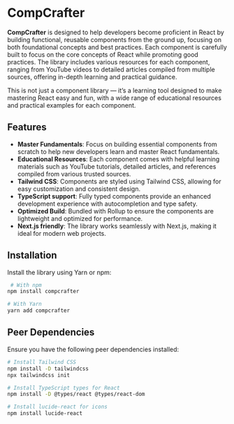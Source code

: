 # CompCrafter

**CompCrafter** is designed to help developers become proficient in React by building functional, reusable components from the ground up, focusing on both foundational concepts and best practices. Each component is carefully built to focus on the core concepts of React while promoting good practices. The library includes various resources for each component, ranging from YouTube videos to detailed articles compiled from multiple sources, offering in-depth learning and practical guidance.

This is not just a component library — it’s a learning tool designed to make mastering React easy and fun, with a wide range of educational resources and practical examples for each component.

## Features

- **Master Fundamentals**: Focus on building essential components from scratch to help new developers learn and master React fundamentals.
- **Educational Resources**: Each component comes with helpful learning materials such as YouTube tutorials, detailed articles, and references compiled from various trusted sources.
- **Tailwind CSS**: Components are styled using Tailwind CSS, allowing for easy customization and consistent design.
- **TypeScript support**: Fully typed components provide an enhanced development experience with autocompletion and type safety.
- **Optimized Build**: Bundled with Rollup to ensure the components are lightweight and optimized for performance.
- **Next.js friendly**: The library works seamlessly with Next.js, making it ideal for modern web projects.

## Installation

Install the library using Yarn or npm:

```bash
 # With npm
npm install compcrafter

# With Yarn
yarn add compcrafter
```
## Peer Dependencies

Ensure you have the following peer dependencies installed:

```bash
# Install Tailwind CSS
npm install -D tailwindcss
npx tailwindcss init

# Install TypeScript types for React
npm install -D @types/react @types/react-dom

# Install lucide-react for icons
npm install lucide-react
```

